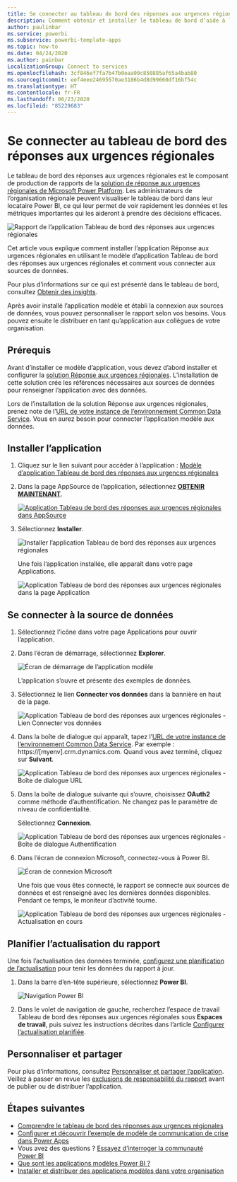 ```yaml
---
title: Se connecter au tableau de bord des réponses aux urgences régionales
description: Comment obtenir et installer le tableau de bord d’aide à la prise de décision dans le contexte du COVID-19 pour le modèle d’application Réponse aux urgences régionales et comment se connecter aux données
author: paulinbar
ms.service: powerbi
ms.subservice: powerbi-template-apps
ms.topic: how-to
ms.date: 04/24/2020
ms.author: painbar
LocalizationGroup: Connect to services
ms.openlocfilehash: 3cf846ef7fa7b47b0eaa90c850885af65a4bab80
ms.sourcegitcommit: eef4eee24695570ae3186b4d8d99660df16bf54c
ms.translationtype: HT
ms.contentlocale: fr-FR
ms.lasthandoff: 06/23/2020
ms.locfileid: "85229683"
---
```

# <a name="connect-to-the-regional-emergency-response-dashboard"></a>Se connecter au tableau de bord des réponses aux urgences régionales
Le tableau de bord des réponses aux urgences régionales est le composant de production de rapports de la [solution de réponse aux urgences régionales de Microsoft Power Platform](https://docs.microsoft.com/powerapps/sample-apps/regional-emergency-response/overview). Les administrateurs de l’organisation régionale peuvent visualiser le tableau de bord dans leur locataire Power BI, ce qui leur permet de voir rapidement les données et les métriques importantes qui les aideront à prendre des décisions efficaces.

![Rapport de l’application Tableau de bord des réponses aux urgences régionales](media/service-connect-to-regional-emergency-response/service-regional-emergency-response-app-report.png)

Cet article vous explique comment installer l’application Réponse aux urgences régionales en utilisant le modèle d’application Tableau de bord des réponses aux urgences régionales et comment vous connecter aux sources de données.

Pour plus d’informations sur ce qui est présenté dans le tableau de bord, consultez [Obtenir des insights](https://docs.microsoft.com/powerapps/sample-apps/regional-emergency-response/portals-admin-reporting#get-insights).

Après avoir installé l’application modèle et établi la connexion aux sources de données, vous pouvez personnaliser le rapport selon vos besoins. Vous pouvez ensuite le distribuer en tant qu’application aux collègues de votre organisation.

## <a name="prerequisites"></a>Prérequis

Avant d’installer ce modèle d’application, vous devez d’abord installer et configurer la [solution Réponse aux urgences régionales](https://docs.microsoft.com/powerapps/sample-apps/regional-emergency-response/deploy). L’installation de cette solution crée les références nécessaires aux sources de données pour renseigner l’application avec des données.

Lors de l’installation de la solution Réponse aux urgences régionales, prenez note de l’[URL de votre instance de l’environnement Common Data Service](https://docs.microsoft.com/powerapps/sample-apps/regional-emergency-response/deploy#step-5-configure-and-publish-power-bi-dashboard). Vous en aurez besoin pour connecter l’application modèle aux données.

## <a name="install-the-app"></a>Installer l’application

1. Cliquez sur le lien suivant pour accéder à l’application : [Modèle d’application Tableau de bord des réponses aux urgences régionales](https://appsource.microsoft.com/product/power-bi/powerapps_cxo.regional_response)

1. Dans la page AppSource de l’application, sélectionnez [**OBTENIR MAINTENANT**](https://appsource.microsoft.com/product/power-bi/powerapps_cxo.regional_response).

    [![Application Tableau de bord des réponses aux urgences régionales dans AppSource](media/service-connect-to-regional-emergency-response/service-regional-emergency-response-app-appsource-get-it-now.png)](https://appsource.microsoft.com/product/power-bi/powerapps_cxo.regional_response)

1. Sélectionnez **Installer**. 

    ![Installer l’application Tableau de bord des réponses aux urgences régionales](media/service-connect-to-regional-emergency-response/service-regional-emergency-response-select-install.png)

    Une fois l’application installée, elle apparaît dans votre page Applications.

   ![Application Tableau de bord des réponses aux urgences régionales dans la page Application](media/service-connect-to-regional-emergency-response/service-regional-emergency-response-app-apps-page-icon.png)

## <a name="connect-to-data-sources"></a>Se connecter à la source de données

1. Sélectionnez l’icône dans votre page Applications pour ouvrir l’application.

1. Dans l’écran de démarrage, sélectionnez **Explorer**.

   ![Écran de démarrage de l’application modèle](media/service-connect-to-regional-emergency-response/service-regional-emergency-response-app-splash-screen.png)

   L’application s’ouvre et présente des exemples de données.

1. Sélectionnez le lien **Connecter vos données** dans la bannière en haut de la page.

   ![Application Tableau de bord des réponses aux urgences régionales - Lien Connecter vos données](media/service-connect-to-regional-emergency-response/service-regional-emergency-response-app-connect-data.png)

1. Dans la boîte de dialogue qui apparaît, tapez l’[URL de votre instance de l’environnement Common Data Service](https://docs.microsoft.com/powerapps/sample-apps/emergency-response/deploy-configure#publish-the-power-bi-dashboard). Par exemple : https://[myenv].crm.dynamics.com. Quand vous avez terminé, cliquez sur **Suivant**.

   ![Application Tableau de bord des réponses aux urgences régionales - Boîte de dialogue URL](media/service-connect-to-regional-emergency-response/service-regional-emergency-response-app-url-dialog.png)

1. Dans la boîte de dialogue suivante qui s’ouvre, choisissez **OAuth2** comme méthode d’authentification. Ne changez pas le paramètre de niveau de confidentialité.

   Sélectionnez **Connexion**.

   ![Application Tableau de bord des réponses aux urgences régionales - Boîte de dialogue Authentification](media/service-connect-to-regional-emergency-response/service-regional-emergency-response-app-authentication-dialog.png)

1. Dans l’écran de connexion Microsoft, connectez-vous à Power BI.

   ![Écran de connexion Microsoft](media/service-connect-to-regional-emergency-response/service-regional-emergency-response-app-microsoft-login.png)

   Une fois que vous êtes connecté, le rapport se connecte aux sources de données et est renseigné avec les dernières données disponibles. Pendant ce temps, le moniteur d’activité tourne.

   ![Application Tableau de bord des réponses aux urgences régionales - Actualisation en cours](media/service-connect-to-regional-emergency-response/service-regional-emergency-response-app-refresh-monitor.png)

## <a name="schedule-report-refresh"></a>Planifier l’actualisation du rapport

Une fois l’actualisation des données terminée, [configurez une planification de l’actualisation](../connect-data/refresh-scheduled-refresh.md) pour tenir les données du rapport à jour.

1. Dans la barre d’en-tête supérieure, sélectionnez **Power BI**.

   ![Navigation Power BI](media/service-connect-to-regional-emergency-response/service-regional-emergency-response-app-powerbi-breadcrumb.png)

1. Dans le volet de navigation de gauche, recherchez l’espace de travail Tableau de bord des réponses aux urgences régionales sous **Espaces de travail**, puis suivez les instructions décrites dans l’article [Configurer l’actualisation planifiée](../connect-data/refresh-scheduled-refresh.md).

## <a name="customize-and-share"></a>Personnaliser et partager

Pour plus d’informations, consultez [Personnaliser et partager l’application](../connect-data/service-template-apps-install-distribute.md#customize-and-share-the-app). Veillez à passer en revue les [exclusions de responsabilité du rapport](https://docs.microsoft.com/powerapps/sample-apps/regional-emergency-response/overview#disclaimer) avant de publier ou de distribuer l’application.

## <a name="next-steps"></a>Étapes suivantes
* [Comprendre le tableau de bord des réponses aux urgences régionales](https://docs.microsoft.com/powerapps/sample-apps/regional-emergency-response/portals-admin-reporting#get-insights)
* [Configurer et découvrir l’exemple de modèle de communication de crise dans Power Apps](https://docs.microsoft.com/powerapps/maker/canvas-apps/sample-crisis-communication-app)
* Vous avez des questions ? [Essayez d’interroger la communauté Power BI](https://community.powerbi.com/)
* [Que sont les applications modèles Power BI ?](../connect-data/service-template-apps-overview.md)
* [Installer et distribuer des applications modèles dans votre organisation](../connect-data/service-template-apps-install-distribute.md)
